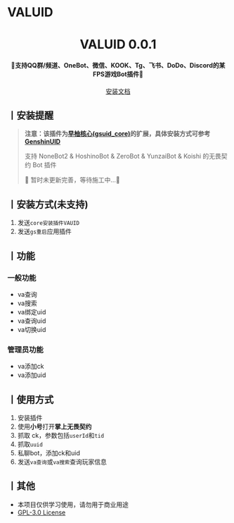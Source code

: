 
<!-- markdownlint-disable MD033 -->
# VALUID

<!-- <p align="center">
  <a href="https://github.com/KimigaiiWuyi/VALUID"><img src="https://s11.ax1x.com/2024/01/16/pFFC129.png" width="256" height="256" alt="VALUID"></a>
</p> -->
<h1 align = "center">VALUID 0.0.1</h1>
<h4 align = "center">🚧支持QQ群/频道、OneBot、微信、KOOK、Tg、飞书、DoDo、Discord的某FPS游戏Bot插件🚧</h4>
<div align = "center">
        <a href="http://docs.gsuid.gbots.work/#/" target="_blank">安装文档</a>
</div>

## 丨安装提醒

> **注意：该插件为[早柚核心(gsuid_core)](https://github.com/Genshin-bots/gsuid_core)的扩展，具体安装方式可参考[GenshinUID](https://github.com/KimigaiiWuyi/GenshinUID)**
>
> 支持 NoneBot2 & HoshinoBot & ZeroBot & YunzaiBot & Koishi 的无畏契约 Bot 插件
>
> 🚧 暂时未更新完善，等待施工中...🚧

## 丨安装方式(未支持)

1. 发送`core安装插件VAUID`
2. 发送`gs重启`应用插件

## 丨功能

### 一般功能

- va查询
- va搜索
- va绑定uid
- va查询uid
- va切换uid

### 管理员功能

- va添加ck
- va添加uid

## 丨使用方式

1. 安装插件
2. 使用**小号**打开**掌上无畏契约**
3. 抓取 ck，参数包括`userId`和`tid`
4. 抓取`uuid`
5. 私聊bot，添加ck和uid
6. 发送`va查询`或`va搜索`查询玩家信息

## 丨其他

- 本项目仅供学习使用，请勿用于商业用途
- [GPL-3.0 License](https://github.com/Agnes4m/VAUID/blob/master/LICENSE)
